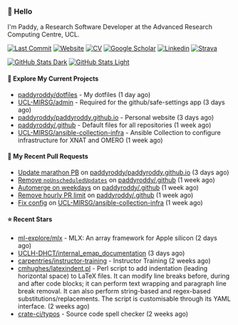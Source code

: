 ### 👋 Hello

I'm Paddy, a Research Software Developer at the Advanced Research Computing
Centre, UCL.

[![Last Commit](https://img.shields.io/github/last-commit/paddyroddy/paddyroddy/main?label=updated)](https://github.com/paddyroddy)
[![Website](https://img.shields.io/badge/GitHub%20Pages-222?logo=githubpages&logoColor=fff&style=for-the-badge&style=flat)](https://paddyroddy.github.io)
[![CV](https://img.shields.io/badge/CV-PDF-pink.svg)](https://paddyroddy.github.io/cv)
[![Google Scholar](https://img.shields.io/badge/Google%20Scholar-4285F4?logo=googlescholar&logoColor=fff&style=for-the-badge&style=flat)](https://scholar.google.com/citations?user=OFigHUwAAAAJ)
[![Linkedin](https://img.shields.io/badge/LinkedIn-0A66C2?logo=linkedin&logoColor=fff&style=for-the-badge&style=flat)](https://www.linkedin.com/in/patrickjamesroddy)
[![Strava](https://img.shields.io/badge/Strava-FC4C02?style=for-the-badge&logo=strava&logoColor=white&style=flat)](https://www.strava.com/athletes/patrick_roddy)

[![GitHub Stats Dark](https://github-readme-stats-paddyroddy.vercel.app/api?username=paddyroddy&disable_animations=true&hide_border=true&hide_title=true&include_all_commits=true&rank_icon=github&show=prs_merged,reviews&show_icons=true&theme=tokyonight)](https://github.com/paddyroddy/paddyroddy#gh-dark-mode-only)
[![GitHub Stats Light](https://github-readme-stats-paddyroddy.vercel.app/api?username=paddyroddy&disable_animations=true&hide_border=true&hide_title=true&include_all_commits=true&rank_icon=github&show=prs_merged,reviews&show_icons=true&theme=default)](https://github.com/paddyroddy/paddyroddy#gh-light-mode-only)

#### 👷 Explore My Current Projects

- [paddyroddy/dotfiles](https://github.com/paddyroddy/dotfiles) - My dotfiles
  (1 day ago)
- [UCL-MIRSG/admin](https://github.com/UCL-MIRSG/admin) - Required for the github/safe-settings app
  (3 days ago)
- [paddyroddy/paddyroddy.github.io](https://github.com/paddyroddy/paddyroddy.github.io) - Personal website
  (3 days ago)
- [paddyroddy/.github](https://github.com/paddyroddy/.github) - Default files for all repositories
  (1 week ago)
- [UCL-MIRSG/ansible-collection-infra](https://github.com/UCL-MIRSG/ansible-collection-infra) - Ansible Collection to configure infrastructure for XNAT and OMERO
  (1 week ago)

#### 🔨 My Recent Pull Requests

- [Update marathon PB](https://github.com/paddyroddy/paddyroddy.github.io/pull/65) on [paddyroddy/paddyroddy.github.io](https://github.com/paddyroddy/paddyroddy.github.io)
  (3 days ago)
- [Remove `noUnscheduledUpdates`](https://github.com/paddyroddy/.github/pull/182) on [paddyroddy/.github](https://github.com/paddyroddy/.github)
  (1 week ago)
- [Automerge on weekdays](https://github.com/paddyroddy/.github/pull/181) on [paddyroddy/.github](https://github.com/paddyroddy/.github)
  (1 week ago)
- [Remove hourly PR limit](https://github.com/paddyroddy/.github/pull/180) on [paddyroddy/.github](https://github.com/paddyroddy/.github)
  (1 week ago)
- [Fix config](https://github.com/UCL-MIRSG/ansible-collection-infra/pull/7) on [UCL-MIRSG/ansible-collection-infra](https://github.com/UCL-MIRSG/ansible-collection-infra)
  (1 week ago)

#### ⭐ Recent Stars

- [ml-explore/mlx](https://github.com/ml-explore/mlx) - MLX: An array framework for Apple silicon
  (2 days ago)
- [UCLH-DHCT/internal_emap_documentation](https://github.com/UCLH-DHCT/internal_emap_documentation)
  (3 days ago)
- [carpentries/instructor-training](https://github.com/carpentries/instructor-training) - Instructor Training
  (2 weeks ago)
- [cmhughes/latexindent.pl](https://github.com/cmhughes/latexindent.pl) - Perl script to add indentation (leading horizontal space) to LaTeX files. It can modify line breaks before, during and after code blocks; it can perform text wrapping and paragraph line break removal. It can also perform string-based and regex-based substitutions/replacements. The script is customisable through its YAML interface.
  (2 weeks ago)
- [crate-ci/typos](https://github.com/crate-ci/typos) - Source code spell checker
  (2 weeks ago)
